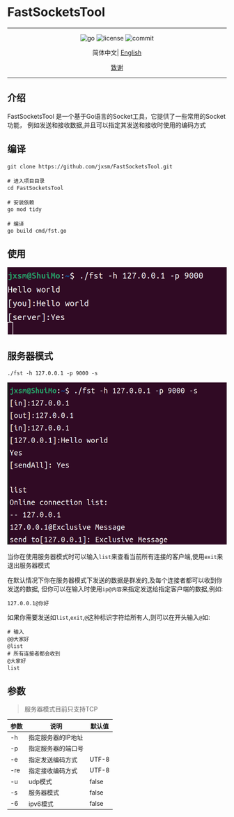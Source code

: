 # FastSocketsTool

---
<div align="center">
    <img src="https://img.shields.io/github/go-mod/go-version/jxsm/FastSocketsTool" alt="go" />
    <img src="https://img.shields.io/github/license/jxsm/FastSocketsTool" alt="license">
    <img src="https://img.shields.io/github/last-commit/jxsm/FastSocketsTool" alt="commit">
</div>

<p align="center">
  简体中文|
<a href="../../README.md">English</a>
</p>

<p align="center">
    <a href="Acknowledgments.md">致谢</a>
</p>

---
## 介绍

FastSocketsTool 是一个基于Go语言的Socket工具，它提供了一些常用的Socket功能，
例如发送和接收数据,并且可以指定其发送和接收时使用的编码方式

## 编译

```shell
git clone https://github.com/jxsm/FastSocketsTool.git

# 进入项目目录
cd FastSocketsTool

# 安装依赖
go mod tidy

# 编译
go build cmd/fst.go
```

## 使用
<img src="../img/client.png" alt="client">

## 服务器模式
```shell
./fst -h 127.0.0.1 -p 9000 -s
```
<img src="../img/server.png" alt="server">

当你在使用服务器模式时可以输入`list`来查看当前所有连接的客户端,使用`exit`来退出服务器模式

在默认情况下你在服务器模式下发送的数据是群发的,及每个连接者都可以收到你发送的数据,
但你可以在输入时使用`ip@内容`来指定发送给指定客户端的数据,例如:

```
127.0.0.1@你好
```

如果你需要发送如`list`,`exit`,`@`这种标识字符给所有人,则可以在开头输入`@`如:

```shell
# 输入
@@大家好
@list
# 所有连接者都会收到
@大家好
list
```


## 参数
> 服务器模式目前只支持TCP

| 参数  | 说明         | 默认值   |
|-----|------------|-------|
| -h  | 指定服务器的IP地址 |       |
| -p  | 指定服务器的端口号  |       |
| -e  | 指定发送编码方式   | UTF-8 |
| -re | 指定接收编码方式   | UTF-8 |
| -u  | udp模式      | false |
| -s  | 服务器模式      | false |
| -6  | ipv6模式     | false |
